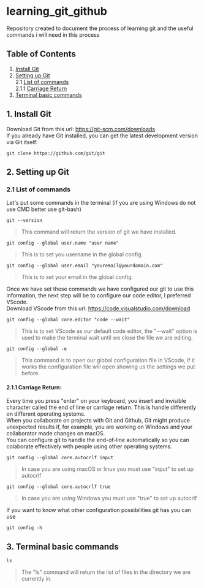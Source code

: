 # learning_git_github
Repository created to document the process of learning git and the useful commands i will need in this process
## Table of Contents
1. [Install Git ](#1-install-git)
2. [Setting up Git](#2-setting-up-git)  
2.1 [List of commands](#21-list-of-commands)    
2.1.1 [Carriage Return](#211-carriage-return)
3. [Terminal basic commands](#3-terminal-basic-commands)

## 1. Install Git
Download Git from this url: https://git-scm.com/downloads  
If you already have Git installed, you can get the latest development version via Git itself:
```
git clone https://github.com/git/git
```
## 2. Setting up Git
### 2.1 List of commands
Let's put some commands in the terminal (if you are using Windows do not use CMD better use git-bash)
```
git --version 
```
> This command will return the version of git we have installed.
```
git config --global user.name "user name"
```
> This is to set you username in the global config.
```
git config --global user.email "youremail@yourdomain.com"
```
> This is to set your email in the global config.

Once we have set these commands we have configured our git to use this information, the next step will be to configure our code editor, I preferred VScode.  
Download VScode from this url: https://code.visualstudio.com/download  
```
git config --global core.editor "code --wait"
```
> This is to set VScode as our default code editor, the "--wait" option is used to make the terminal wait until we close the file we are editing.
```
git config --global -e
```
> This command is to open our global configuration file in VScode, if it works the configuration file will open showing us the settings we put before.  

#### 2.1.1 Carriage Return:  
Every time you press "enter" on your keyboard, you insert and invisible character called the end of line or carriage return. This is handle differently on different operating systems.  
When you collaborate on projects with Git and Github, Git might produce unexpected results if, for example, you are working on Windows and your collaborator made changes on macOS.  
You can configure git to handle the end-of-line automatically so you can colaborate effectively with people using other operating systems.  

```
git config --global core.autocrlf input
```
> In case you are using macOS or linux you must use "input" to set up autocrlf
```
git config --global core.autocrlf true
```
> In case you are using Windows you must use "true" to set up autocrlf  

If you want to know what other configuration possibilities git has you can use
```
git config -h
```

## 3. Terminal basic commands
```
ls
```
> The "ls" command will return the list of files in the directory we are currently in.   